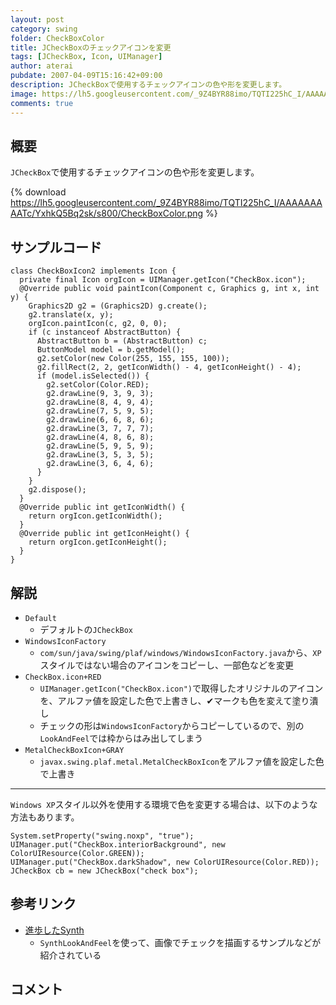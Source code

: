 ```yaml
---
layout: post
category: swing
folder: CheckBoxColor
title: JCheckBoxのチェックアイコンを変更
tags: [JCheckBox, Icon, UIManager]
author: aterai
pubdate: 2007-04-09T15:16:42+09:00
description: JCheckBoxで使用するチェックアイコンの色や形を変更します。
image: https://lh5.googleusercontent.com/_9Z4BYR88imo/TQTI225hC_I/AAAAAAAAATc/YxhkQ5Bq2sk/s800/CheckBoxColor.png
comments: true
---
```

## 概要
`JCheckBox`で使用するチェックアイコンの色や形を変更します。

{% download https://lh5.googleusercontent.com/_9Z4BYR88imo/TQTI225hC_I/AAAAAAAAATc/YxhkQ5Bq2sk/s800/CheckBoxColor.png %}

## サンプルコード
<pre class="prettyprint"><code>class CheckBoxIcon2 implements Icon {
  private final Icon orgIcon = UIManager.getIcon("CheckBox.icon");
  @Override public void paintIcon(Component c, Graphics g, int x, int y) {
    Graphics2D g2 = (Graphics2D) g.create();
    g2.translate(x, y);
    orgIcon.paintIcon(c, g2, 0, 0);
    if (c instanceof AbstractButton) {
      AbstractButton b = (AbstractButton) c;
      ButtonModel model = b.getModel();
      g2.setColor(new Color(255, 155, 155, 100));
      g2.fillRect(2, 2, getIconWidth() - 4, getIconHeight() - 4);
      if (model.isSelected()) {
        g2.setColor(Color.RED);
        g2.drawLine(9, 3, 9, 3);
        g2.drawLine(8, 4, 9, 4);
        g2.drawLine(7, 5, 9, 5);
        g2.drawLine(6, 6, 8, 6);
        g2.drawLine(3, 7, 7, 7);
        g2.drawLine(4, 8, 6, 8);
        g2.drawLine(5, 9, 5, 9);
        g2.drawLine(3, 5, 3, 5);
        g2.drawLine(3, 6, 4, 6);
      }
    }
    g2.dispose();
  }
  @Override public int getIconWidth() {
    return orgIcon.getIconWidth();
  }
  @Override public int getIconHeight() {
    return orgIcon.getIconHeight();
  }
}
</code></pre>

## 解説
- `Default`
    - デフォルトの`JCheckBox`
- `WindowsIconFactory`
    - `com/sun/java/swing/plaf/windows/WindowsIconFactory.java`から、`XP`スタイルではない場合のアイコンをコピーし、一部色などを変更
- `CheckBox.icon+RED`
    - `UIManager.getIcon("CheckBox.icon")`で取得したオリジナルのアイコンを、アルファ値を設定した色で上書きし、✔マークも色を変えて塗り潰し
    - チェックの形は`WindowsIconFactory`からコピーしているので、別の`LookAndFeel`では枠からはみ出してしまう
- `MetalCheckBoxIcon+GRAY`
    - `javax.swing.plaf.metal.MetalCheckBoxIcon`をアルファ値を設定した色で上書き

<!-- dummy comment line for breaking list -->

- - - -
`Windows XP`スタイル以外を使用する環境で色を変更する場合は、以下のような方法もあります。

<pre class="prettyprint"><code>System.setProperty("swing.noxp", "true");
UIManager.put("CheckBox.interiorBackground", new ColorUIResource(Color.GREEN));
UIManager.put("CheckBox.darkShadow", new ColorUIResource(Color.RED));
JCheckBox cb = new JCheckBox("check box");
</code></pre>

## 参考リンク
- [進歩したSynth](https://www.ibm.com/developerworks/jp/java/library/j-synth/)
    - `SynthLookAndFeel`を使って、画像でチェックを描画するサンプルなどが紹介されている

<!-- dummy comment line for breaking list -->

## コメント
